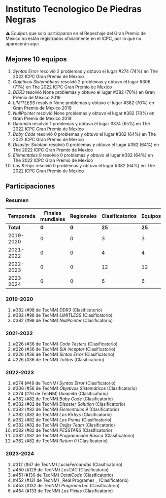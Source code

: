 # Instituto Tecnologico De Piedras Negras

:warning: Equipos que solo participaron en el Repechaje del Gran Premio de México no están registrados oficialmente en el ICPC, por lo que no aparecerán aquí.

## Mejores 10 equipos

1. _Syntax Error_ resolvió 2 problemas y obtuvo el lugar #274 (74%) en The 2022 ICPC Gran Premio de Mexico
1. _Objetivos Sistemáticos_ resolvió 2 problemas y obtuvo el lugar #306 (71%) en The 2022 ICPC Gran Premio de Mexico
1. _DDR3_ resolvió None problemas y obtuvo el lugar #382 (70%) en Gran Premio de Mexico 2019
1. _LIMITLESS_ resolvió None problemas y obtuvo el lugar #382 (70%) en Gran Premio de Mexico 2019
1. _NullPointer_ resolvió None problemas y obtuvo el lugar #382 (70%) en Gran Premio de Mexico 2019
1. _Dinamita_ resolvió 1 problemas y obtuvo el lugar #374 (65%) en The 2022 ICPC Gran Premio de Mexico
1. _Baby Code_ resolvió 0 problemas y obtuvo el lugar #382 (64%) en The 2022 ICPC Gran Premio de Mexico
1. _Disaster Solution_ resolvió 0 problemas y obtuvo el lugar #382 (64%) en The 2022 ICPC Gran Premio de Mexico
1. _Elementales 9_ resolvió 0 problemas y obtuvo el lugar #382 (64%) en The 2022 ICPC Gran Premio de Mexico
1. _Los Kirbys_ resolvió 0 problemas y obtuvo el lugar #382 (64%) en The 2022 ICPC Gran Premio de Mexico

## Participaciones

### Resumen

| Temporada | Finales mundiales | Regionales | Clasificatorios | Equipos |
| --- | --- | --- | --- | --- |
| **Total** | **0** | **0** | **25** | **25** |
| 2019-2020 | 0 | 0 | 3 | 3 |
| 2021-2022 | 0 | 0 | 4 | 4 |
| 2022-2023 | 0 | 0 | 12 | 12 |
| 2023-2024 | 0 | 0 | 6 | 6 |

### 2019-2020

1. #382 (#98 de TecNM) _DDR3_ (Clasificatorio)
1. #382 (#98 de TecNM) _LIMITLESS_ (Clasificatorio)
1. #382 (#98 de TecNM) _NullPointer_ (Clasificatorio)

### 2021-2022

1. #226 (#36 de TecNM) _Code Testers_ (Clasificatorio)
1. #226 (#36 de TecNM) _SIA Inceptor_ (Clasificatorio)
1. #226 (#36 de TecNM) _Sintax Error_ (Clasificatorio)
1. #226 (#36 de TecNM) _Totitos_ (Clasificatorio)

### 2022-2023

1. #274 (#49 de TecNM) _Syntax Error_ (Clasificatorio)
1. #306 (#56 de TecNM) _Objetivos Sistemáticos_ (Clasificatorio)
1. #374 (#76 de TecNM) _Dinamita_ (Clasificatorio)
1. #382 (#82 de TecNM) _Baby Code_ (Clasificatorio)
1. #382 (#82 de TecNM) _Disaster Solution_ (Clasificatorio)
1. #382 (#82 de TecNM) _Elementales 9_ (Clasificatorio)
1. #382 (#82 de TecNM) _Los Kirbys_ (Clasificatorio)
1. #382 (#82 de TecNM) _Los Primis_ (Clasificatorio)
1. #382 (#82 de TecNM) _Os@s Team_ (Clasificatorio)
1. #382 (#82 de TecNM) _PESSTARS_ (Clasificatorio)
1. #382 (#82 de TecNM) _Programación Básica_ (Clasificatorio)
1. #382 (#82 de TecNM) _Return  0_ (Clasificatorio)

### 2023-2024

1. #312 (#67 de TecNM) _LuciaFernandas_ (Clasificatorio)
1. #450 (#129 de TecNM) _LosCAC_ (Clasificatorio)
1. #451 (#130 de TecNM) _OctalCode_ (Clasificatorio)
1. #452 (#131 de TecNM) _Real Programes _ (Clasificatorio)
1. #453 (#132 de TecNM) _ProgramaTec_ (Clasificatorio)
1. #454 (#133 de TecNM) _Los Pixies_ (Clasificatorio)



